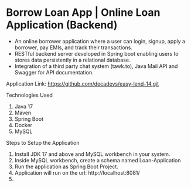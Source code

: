 # Borrow Loan App | Online Loan Application (Backend)

* An online borrower application where a user can login, signup, apply a borrower, pay EMIs, and track their transactions.
* RESTful backend server developed in Spring boot enabling users to stores data persistently in a relational database.
* Integration of a third party chat system (tawk.to), Java Mail API and Swagger for API documentation.

Application Link: https://github.com/decadevs/easy-lend-14.git

Technologies Used
1. Java 17
2. Maven
3. Spring Boot
4. Docker
5. MySQL

Steps to Setup the Application    
1. Install JDK 17 and above and MySQL workbench in your system.
2. Inside MySQL workbench, create a schema named Loan-Application
3. Run the application as Spring Boot Project.
4. Application will run on the url: http://localhost:8081/
5. 